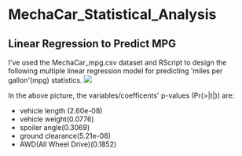 # MechaCar_Statistical_Analysis
## Linear Regression to Predict MPG
I've used the MechaCar_mpg.csv dataset and RScript to design the following multiple linear regression model for predicting 'miles per gallon'(mpg) statistics.
<img src="readmepics/deliverable1_linear_regression.png">

In the above picture, the variables/coefficents' p-values (Pr(>|t|)) are: 

- vehicle length (2.60e-08) 
- vehicle weight(0.0776) 
- spoiler angle(0.3069)
- ground clearance(5.21e-08)
- AWD(All Wheel Drive)(0.1852) 
